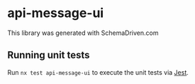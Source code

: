 
# api-message-ui

This library was generated with SchemaDriven.com

## Running unit tests

Run `nx test api-message-ui` to execute the unit tests via [Jest](https://jestjs.io).


